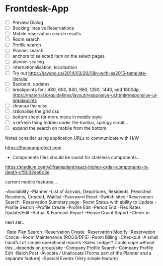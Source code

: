# Frontdesk-App

- [ ] Preview Dialog
- [ ] Booking lines vs Reservations
- [ ] Mobile reservation search results
- [ ] Room search
- [ ] Profile search 
- [ ] Planner search
- [ ] anchors to selected item on the select pages
- [ ] planner scaling
- [ ] internationalisation, localisation
- [ ] Try out https://jaysoo.ca/2014/03/20/i18n-with-es2015-template-literals/
- [ ] Backend, updates
- [ ] breakpoints for : 480, 600, 840, 960, 1280, 1440, and 1600dp. https://material.io/guidelines/layout/responsive-ui.html#responsive-ui-breakpoints
- [ ] cleanup the scss 
- [ ] rationalise the grid css
- [ ] bottom sheet for more menu in mobile style 
- [ ] a refresh thing hidden under the toolbar, springy scroll...
- [ ] expand the search on mobile from the bottom

Notes
consider using application URLs to communicate with H/W

https://thenounproject.com
- Components files should be saved for stateless components...

https://medium.com/@franleplant/react-higher-order-components-in-depth-cf9032ee6c3e

current mobile features...

-Availability 
-Planner
-List of Arrivals, Departures, Residents, Predicted Residents, Created, Waitlist
-Password Reset
-Switch sites
-Reservation Search
-Reservation Summary page
-Room Status with ability to Update
-Profile Search
-Profile Create
-Profile Edit
-Period End
-Flex Rates Update/Edit
-Actual & Forecast Report
-House Count Report
-Check in

next set..

-Rate Plan Search
-Reservation Create
-Reservation Modify
-Reservation Cancel
-Room Maintenance (ROOS/DFS)
-Room Billing
-Checkout
-A small handful of simple operational reports
-Sales Ledger? Could cope without this...depends on group/site
-Company Profile Search
-Company Profile Edit
-Batch Post
-Allocate / Unallocate (Forms part of the Planner and a separate feature)
-Special Events (Very simple feature)
